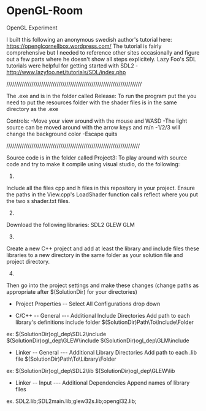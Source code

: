 # OpenGL-Room
OpenGL Experiment

I built this following an anonymous swedish author's tutorial here: https://openglcornellbox.wordpress.com/
The tutorial is fairly comprehensive but I needed to reference other sites occasionally and figure out a few parts where he doesn't show all steps explicitely.
Lazy Foo's SDL tutorials were helpful for getting started with SDL2 - http://www.lazyfoo.net/tutorials/SDL/index.php

//////////////////////////////////////////////////////////////////////

The .exe and is in the folder called Release:
To run the program put the you need to put the resources folder with the shader files is in the same directory as the .exe

Controls:
-Move your view around with the mouse and WASD
-The light source can be moved around with the arrow keys and m/n
-1/2/3 will change the background color
-Escape quits

/////////////////////////////////////////////////////////////////////

Source code is in the folder called Project3:
To play around with source code and try to make it compile using visual studio, do the following:

1.
Include all the files cpp and h files in this repository in your project. Ensure the paths in the View.cpp's LoadShader function calls reflect where you put the two s
shader.txt files.


2.
Download the following libraries:
SDL2
GLEW
GLM


3.
Create a new C++ project and add at least the library and include files these libraries to a new directory in the same folder as your solution file and project directory.


4.
Then go into the project settings and make these changes (change paths as appropriate after $(SolutionDir) for your directories)

- Project Properties
-- Select All Configurations drop down


- C/C++
-- General
--- Additional Include Directories
Add path to each library's definitions include folder
$(SolutionDir)Path\To\Include\Folder

ex:
$(SolutionDir)ogl_dep\SDL2\include
$(SolutionDir)ogl_dep\GLEW\include
$(SolutionDir)ogl_dep\GLM\include


- Linker
-- General
--- Additional Library Directories
Add path to each .lib file
$(SolutionDir)Path\To\Library\Folder

ex:
$(SolutionDir)ogl_dep\SDL2\lib
$(SolutionDir)ogl_dep\GLEW\lib


- Linker
-- Input
--- Additional Dependencies
Append names of library files

ex.
SDL2.lib;SDL2main.lib;glew32s.lib;opengl32.lib;




